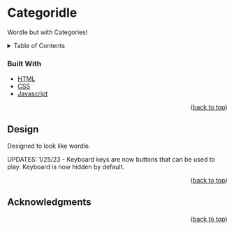 # Categoridle
Wordle but with Categories!
<!-- TABLE OF CONTENTS -->
<div id="top"></div>
<details>
  <summary>Table of Contents</summary>
  <ol>
    <li><a href="#buildwith">Built With</a></li>
    <li><a href="#design">Design</a></li>
    <li><a href="#acknowledgments">Acknowledgments</a></li>
  </ol>
</details>

### Built With
* [HTML](https://www.w3schools.com/html/)
* [CSS](https://www.w3schools.com/css/)
* [Javascript](https://www.javascript.co)

<p align="right">(<a href="#top">back to top</a>)</p>

<!-- Design -->
<div id="design">

## Design
Designed to look like wordle.

UPDATES: 
1/25/23 - Keyboard keys are now buttons that can be used to play. Keyboard is now hidden by default.


</div>
<p align="right">(<a href="#top">back to top</a>)</p>

<!-- ACKNOWLEDGMENTS -->
<div id="acknowledgements">

## Acknowledgments

<p align="right">(<a href="#top">back to top</a>)</p>

</div>
